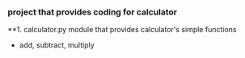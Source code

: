 ### project that provides coding for calculator
**1. calculator.py module that provides calculator's simple functions
- add, subtract, multiply